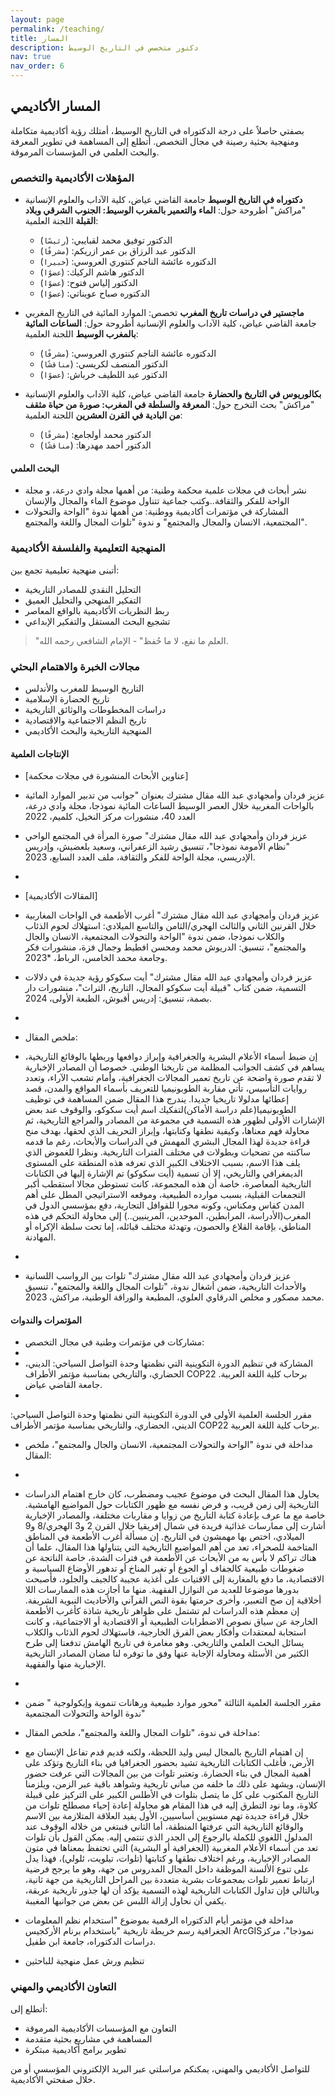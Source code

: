 ```yaml
---
layout: page
permalink: /teaching/
title: المسار
description: دكتور متخصص في التاريخ الوسيط 
nav: true
nav_order: 6
---
```


## المسار الأكاديمي 

بصفتي حاصلاً على درجة الدكتوراه في التاريخ الوسيط، أمتلك رؤية أكاديمية متكاملة ومنهجية بحثية رصينة في مجال التخصص. أتطلع إلى المساهمة في تطوير المعرفة والبحث العلمي في المؤسسات المرموقة.

### المؤهلات الأكاديمية والتخصص

- **دكتوراه في التاريخ الوسيط**
  جامعة القاضي عياض، كلية الآداب والعلوم الإنسانية "مراكش"
  أطروحة حول: **الماء والتعمير بالمغرب الوسيط: الجنوب الشرقي وبلاد القبلة**
  اللجنة العلمية:

  - الدكتور توفيق محمد لقبايبي: (`رئيسًا`)
  - الدكتور عبد الرزاق بن عمر ازريكم: (`مشرفًا`)
  - الدكتوره عائشة الناجم كنتوري العروسي: (`خبيرا`)
  - الدكتور هاشم الركيك: (`عضوًا`)
  - الدكتور إلياس فتوح: (`عضوًا`)
  - الدكتوره صباح عويناتي: (`عضوًا`)

- **ماجستير في دراسات تاريخ المغرب**
  تخصص: الموارد المائية في التاريخ المغربي
  جامعة القاضي عياض، كلية الآداب والعلوم الإنسانية
  أطروحة حول: **الساعات المائية بالمغرب الوسيط**
  اللجنة العلمية:

  - الدكتوره عائشة الناجم كنتوري العروسي: (`مشرفًا`)
  - الدكتور المنصف لكريسي: (`مناقشًا`)
  - الدكتور عبد اللطيف خرباش: (`عضوًا`)

- **بكالوريوس في التاريخ والحضارة**
  جامعة القاضي عياض، كلية الآداب والعلوم الإنسانية "مراكش"
  بحث التخرج حول: **المعرفة والسلطة في المغرب: صورة من حياة مثقف من البادية في القرن العشرين**
  اللجنة العلمية:
  - الدكتور محمد أولجامع: (`مشرفًا`)
  - الدكتور أحمد مهدرها: (`مناقشًا`)
 
#### البحث العلمي

- نشر أبحاث في مجلات علمية محكمة وطنية: من أهمها مجلة وادي درعة، و مجلة الواحة للفكر والثقافة..وكتب جماعية تتناول موضوع الماء والمجال والإنسان
- المشاركة في مؤتمرات أكاديمية ووطنية: من أهمها ندوة "الواحة والتحولات المجتمعية، الانسان والمجال والمجتمع" و ندوة "تلوات المجال واللغة والمجتمع".

### المنهجية التعليمية والفلسفة الأكاديمية

أتبنى منهجية تعليمية تجمع بين:

- التحليل النقدي للمصادر التاريخية
- التفكير المنهجي والتحليل العميق
- ربط النظريات الأكاديمية بالواقع المعاصر
- تشجيع البحث المستقل والتفكير الإبداعي

> "العلم ما نفع، لا ما حُفظ" - الإمام الشافعي رحمه الله.

### مجالات الخبرة والاهتمام البحثي

- التاريخ الوسيط للمغرب والأندلس
- تاريخ الحضارة الإسلامية
- دراسات المخطوطات والوثائق التاريخية
- تاريخ النظم الاجتماعية والاقتصادية
- المنهجية التاريخية والبحث الأكاديمي

#### الإنتاجات العلمية

- [عناوين الأبحاث المنشورة في مجلات محكمة]
- عزيز فردان وأمجهادي عبد الله مقال مشترك بعنوان "جوانب من تدبير الموارد المائية بالواحات المغربية خلال العصر الوسيط الساعات المائية نموذجا، مجلة وادي درعة، العدد 40، منشورات مركز النخيل، كلميم، 2022  

- عزيز فردان وأمجهادي عبد الله مقال مشترك" صورة المرأة في المجتمع الواحي "نظام الأمومة نموذجا"، تنسيق رشيد الزعفراني، وسعيد بلعضيش، وإدريس الإدريسي، مجلة الواحة للفكر والثقافة، ملف العدد السابع، 2023.
- 
- [المقالات الأكاديمية]
- عزيز فردان وأمجهادي عبد الله مقال مشترك" أغرب الأطعمة في الواحات المغاربية خلال القرنين الثاني والثالث الهجري/الثامن والتاسع الميلادي: استهلاك لحوم الذئاب والكلاب نموذجا، ضمن ندوة "الواحة والتحولات المجتمعية، الانسان والجال والمجتمع"، تنسيق: الدريوش محمد ومحسن افطيط وجمال فزة، منشورات فكر وجامعة محمد الخامس، الرباط، *2023.
- عزيز فردان وأمجهادي عبد الله مقال مشترك" أيت سكوكو رؤية جديدة في دلالات التسمية، ضمن كتاب "قبيلة أيت سكوكو المجال، التاريخ، التراث"، منشورات دار بصمة، تنسيق: إدريس أقبوش، الطبعة الأولى، 2024.
- 
- ملخص المقال:
-  إن ضبط أسماء الأعلام البشرية والجغرافية وإبراز دوافعها وربطها بالوقائع التاريخية، يساهم في كشف الجوانب المظلمة من تاريخنا الوطني. خصوصا أن المصادر الإخبارية لا تقدم صورة واضحة عن تاريخ تعمير المجالات الجغرافية، وأمام تشعب الآراء، وتعدد روايات التأسيس، تأتي مقاربة الطوبونيميا للتعريف بأسماء المواقع والمدن، قصد إعطائها مدلولا تاريخيا جديدا. يندرج هذا المقال ضمن المساهمة في توظيف الطوبونيميا(علم دراسة الأماكن)لتفكيك اسم أيت سكوكو، والوقوف عند بعض الإشارات الأولى لظهور هذه التسمية في مجموعة من المصادر والمراجع التاريخية، ثم محاولة فهم معناها، وكيفية نطقها وكتابتها، وإبراز التحريف الذي لحقها، بهدف منح قراءة جديدة لهذا المجال البشري المهمش في الدراسات والأبحاث، رغم ما قدمه ساكنته من تضحيات وبطولات في مختلف الفترات التاريخية. ونظرا للغموض الذي يلف هذا الاسم، بسبب الاختلاف الكبير الذي تعرفه هذه المنطقة على المستوى الديمغرافي والتاريخي، إلا أن تسمية (أيت سكوكو) تم الإشارة إليها في الكتابات التاريخية المعاصرة، خاصة أن هذه المجموعة، كانت تستوطن مجالا استقطب أكبر التجمعات القبلية، بسبب موارده الطبيعية، وموقعه الاستراتيجي المطل على أهم المدن كفاس ومكناس، وكونه محورا للقوافل التجارية، دفع بمؤسسي الدول في المغرب(الأدراسة، المرابطين، الموحدين، المرينيين..) إلى محاولة التحكم في هذه المناطق، بإقامة القلاع والحصون، وتهدئة مختلف قبائله، إما تحت سلطة الإكراه أو المهادنة.
- 
- عزيز فردان وأمجهادي عبد الله مقال مشترك" تلوات بين الرواسب اللسانية والأحداث التاريخية، ضمن أشغال ندوة، "تلوات المجال واللغة والمجتمع"، تنسيق محمد مصكور و مخلص الدرقاوي العلوي، المطبعة والوراقة الوطنية، مراكش، 2023.  

#### المؤتمرات والندوات

- مشاركات في مؤتمرات وطنية في مجال التخصص:
- 
- المشاركة في تنظيم الدورة التكوينية التي نظمتها وحدة التواصل السياحي: الديني، الحضاري، والتاريخي بمناسبة مؤتمر الأطراف COP22 برحاب كلية اللغة العربية. جامعة القاضي عياض.
- 
 مقرر الجلسة العلمية الأولى في الدورة التكوينية التي نظمتها وحدة التواصل السياحي: الديني، الحضاري، والتاريخي بمناسبة مؤتمر الأطراف COP22 برحاب كلية اللغة العربية.

- مداخلة في ندوة "الواحة والتحولات المجتمعية، الانسان والجال والمجتمع"، ملخص المقال:
- 
- يحاول هذا المقال البحث في موضوع عجيب ومضطرب، كان خارج اهتمام الدراسات التاريخية إلى زمن قريب، و فرض نفسه مع ظهور الكتابات حول المواضيع الهامشية. خاصة مع ما عرف بإعادة كتابة التاريخ من زوايا و مقاربات مختلفة، والمصادر الإخبارية أشارت إلى ممارسات غذائية فريدة في شمال إفريقيا خلال القرن 2 و3 الهجري/8 و9 الميلادي، اختص بها مهمشون في التاريخ. إن مسألة أغرب الأطعمة في المناطق المتاخمة للصحراء، تعد من أهم المواضيع التاريخية التي يتناولها هذا المقال، علما أن هناك تراكم لا بأس به من الأبحاث عن الأطعمة في فترات الشدة، خاصة الناتجة عن ضغوطات طبيعية كالجفاف أو الجوع أو تغير المناخ أو تدهور الأوضاع السياسية و الاقتصادية، ما دفع بالمغاربة إلى الاقتيات على أغذية عجيبة كالجيف والجلود، فأصبحت بدورها موضوعا للعديد من النوازل الفقهية. منها ما أجازت هذه الممارسات اللا أخلاقية إن صح التعبير، وأخرى حرمتها بقوة النص القرآني والأحاديث النبوية الشريفة. إن معظم هذه الدراسات لم تشتمل على ظواهر تاريخية شاذة كأغرب الأطعمة الخارجة عن سياق نصوص الاضطرابات الطبيعية أو الاقتصادية أو الاجتماعية، و كانت استجابة لمعتقدات وأفكار بعض الفرق الخارجية، فاستهلاك لحوم الذئاب والكلاب يسائل البحث العلمي والتاريخي. وهو مغامرة في تاريخ الهامش تدفعنا إلى طرح الكثير من الأسئلة ومحاولة الإجابة عنها وفق ما توفره لنا مضان المصادر التاريخية الإخبارية منها والفقهية.
- 
- مقرر الجلسة العلمية الثالثة "محور موارد طبيعية ورهانات تنموية وإيكولوجية " ضمن ندوة الواحة والتحولات المجتمعية"
  
- مداخلة في ندوة، "تلوات المجال واللغة والمجتمع"، ملخص المقال:
-  إن اهتمام التاريخ بالمجال ليس وليد اللحظة، ولكنه قديم قدم تفاعل الإنسان مع الأرض، فأغلب الكتابات التاريخية تشيد بحضور الجغرافيا في بناء التاريخ وتؤكد على أهمية المجال في بناء الحضارة. وتعتبر تلوات من بين المجالات التي عرفت حضور الإنسان، ويشهد على ذلك ما خلفه من مباني تاريخية وشواهد باقية عبر الزمن، ويلزمنا التاريخ المكتوب على كل ما يتصل بتلوات في الأطلس الكبير على التركيز على قبيلة كلاوة، وما نود التطرق إليه في هذا المقام هو محاولة إعادة إحياء مصطلح تلوات من خلال قراءة جديدة تهم مستويين أساسيين، الأول يفيد العلاقة المتلازمة بين الاسم والوقائع التاريخية التي عرفتها المنطقة، أما الثاني فنبتغي من خلاله الوقوف عند المدلول اللغوي للكملة بالرجوع إلى الجدر الذي تنتمي إليه. يمكن القول بأن تلوات تعد من أسماء الأعلام المغربية (الجغرافية أو البشرية) التي تحتفظ بمعناها في متون المصادر الإخبارية، ورغم اختلاف نطقها و كتابتها (تلوات، تيلويت، ئلولي)، فهذا يدل على تنوع الألسنة الموظفة داخل المجال المدروس من جهة، وهو ما يرجح فرضية ارتباط تعمير تلوات بمجموعات بشرية متعددة بين المراحل التاريخية من جهة ثانية، وبالتالي فإن تداول الكتابات التاريخية لهذه التسمية يؤكد أن لها جذور تاريخية عريقة، يكفي أن نحاول إزالة اللبس عن بعض من جوانبها المغيبة.

- مداخلة في مؤتمر أيام الدكتوراه الرقمية بموضوع "استخدام نظم المعلومات الجغرافية رسم خريطة تاريخية "باستخدام برنام الأركجيس ArcGISنموذجا"، مركز دراسات الدكتوراه، جامعة ابن طفيل.
- تنظيم ورش عمل منهجية للباحثين

### التعاون الأكاديمي والمهني

أتطلع إلى:

- التعاون مع المؤسسات الأكاديمية المرموقة
- المساهمة في مشاريع بحثية متقدمة
- تطوير برامج أكاديمية مبتكرة


للتواصل الأكاديمي والمهني، يمكنكم مراسلتي عبر البريد الإلكتروني المؤسسي أو من خلال صفحتي الأكاديمية.
